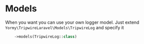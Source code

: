 # Models
When you want you can use your own logger model.
Just extend ```Yormy\TripwireLaravel\Models\TripwireLog``` and specify it

```php
    ->models(TripwireLog::class)
```
